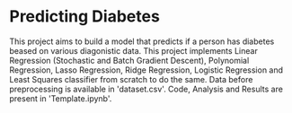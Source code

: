 # Predicting Diabetes
This project aims to build a model that predicts if a person has diabetes beased on various diagonistic data. This project implements Linear Regression (Stochastic and Batch Gradient Descent), Polynomial Regression, Lasso Regression, Ridge Regression, Logistic Regression and Least Squares classifier from scratch to do the same.
Data before preprocessing is available in 'dataset.csv'. Code, Analysis and Results are present in 'Template.ipynb'.
